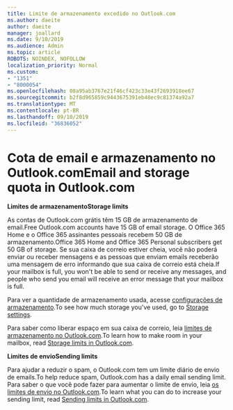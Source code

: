 ```yaml
---
title: Limite de armazenamento excedido no Outlook.com
ms.author: daeite
author: daeite
manager: joallard
ms.date: 9/10/2019
ms.audience: Admin
ms.topic: article
ROBOTS: NOINDEX, NOFOLLOW
localization_priority: Normal
ms.custom:
- "1351"
- "8000054"
ms.openlocfilehash: 08a95ab3767e21f46cf423c33e43f2693918ee67
ms.sourcegitcommit: b2f8d965859c9443675391eb48ec9c81374a92a7
ms.translationtype: MT
ms.contentlocale: pt-BR
ms.lasthandoff: 09/10/2019
ms.locfileid: "36836052"
---
```

# <a name="email-and-storage-quota-in-outlookcom"></a><span data-ttu-id="a76e2-102">Cota de email e armazenamento no Outlook.com</span><span class="sxs-lookup"><span data-stu-id="a76e2-102">Email and storage quota in Outlook.com</span></span>

<span data-ttu-id="a76e2-103">**Limites de armazenamento**</span><span class="sxs-lookup"><span data-stu-id="a76e2-103">**Storage limits**</span></span>

<span data-ttu-id="a76e2-104">As contas de Outlook.com grátis têm 15 GB de armazenamento de email.</span><span class="sxs-lookup"><span data-stu-id="a76e2-104">Free Outlook.com accounts have 15 GB of email storage.</span></span> <span data-ttu-id="a76e2-105">O Office 365 Home e o Office 365 assinantes pessoais recebem 50 GB de armazenamento.</span><span class="sxs-lookup"><span data-stu-id="a76e2-105">Office 365 Home and Office 365 Personal subscribers get 50 GB of storage.</span></span> <span data-ttu-id="a76e2-106">Se sua caixa de correio estiver cheia, você não poderá enviar ou receber mensagens e as pessoas que enviam emails receberão uma mensagem de erro informando que sua caixa de correio está cheia.</span><span class="sxs-lookup"><span data-stu-id="a76e2-106">If your mailbox is full, you won't be able to send or receive any messages, and people who send you email will receive an error message that your mailbox is full.</span></span>

<span data-ttu-id="a76e2-107">Para ver a quantidade de armazenamento usada, acesse [configurações de armazenamento](https://outlook.live.com/mail/options/general/storage).</span><span class="sxs-lookup"><span data-stu-id="a76e2-107">To see how much storage you've used, go to [Storage settings](https://outlook.live.com/mail/options/general/storage).</span></span>

<span data-ttu-id="a76e2-108">Para saber como liberar espaço em sua caixa de correio, leia [limites de armazenamento no Outlook.com](https://support.office.com/article/7ac99134-69e5-4619-ac0b-2d313bba5e9e).</span><span class="sxs-lookup"><span data-stu-id="a76e2-108">To learn how to make room in your mailbox, read [Storage limits in Outlook.com](https://support.office.com/article/7ac99134-69e5-4619-ac0b-2d313bba5e9e).</span></span>

<span data-ttu-id="a76e2-109">**Limites de envio**</span><span class="sxs-lookup"><span data-stu-id="a76e2-109">**Sending limits**</span></span>

<span data-ttu-id="a76e2-110">Para ajudar a reduzir o spam, o Outlook.com tem um limite diário de envio de emails.</span><span class="sxs-lookup"><span data-stu-id="a76e2-110">To help reduce spam, Outlook.com has a daily email sending limit.</span></span> <span data-ttu-id="a76e2-111">Para saber o que você pode fazer para aumentar o limite de envio, leia [os limites de envio no Outlook.com](https://support.office.com/article/279ee200-594c-40f0-9ec8-bb6af7735c2e).</span><span class="sxs-lookup"><span data-stu-id="a76e2-111">To learn what you can do to increase your sending limit, read [Sending limits in Outlook.com](https://support.office.com/article/279ee200-594c-40f0-9ec8-bb6af7735c2e).</span></span>